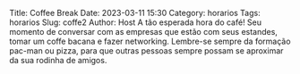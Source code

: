 Title: Coffee Break
Date: 2023-03-11 15:30
Category: horarios
Tags: horarios
Slug: coffe2
Author: Host
A tão esperada hora do café! Seu momento de conversar com as empresas que estão com seus estandes, tomar um coffe bacana e fazer networking.
Lembre-se sempre da formação pac-man ou pizza, para que outras pessoas sempre possam se aproximar da sua rodinha de amigos.